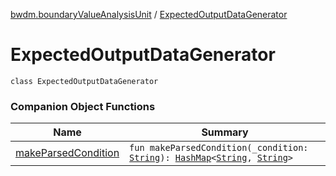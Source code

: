 [bwdm.boundaryValueAnalysisUnit](../index.md) / [ExpectedOutputDataGenerator](./index.md)

# ExpectedOutputDataGenerator

`class ExpectedOutputDataGenerator`

### Companion Object Functions

| Name | Summary |
|---|---|
| [makeParsedCondition](make-parsed-condition.md) | `fun makeParsedCondition(_condition: `[`String`](https://kotlinlang.org/api/latest/jvm/stdlib/kotlin/-string/index.html)`): `[`HashMap`](http://docs.oracle.com/javase/6/docs/api/java/util/HashMap.html)`<`[`String`](https://kotlinlang.org/api/latest/jvm/stdlib/kotlin/-string/index.html)`, `[`String`](https://kotlinlang.org/api/latest/jvm/stdlib/kotlin/-string/index.html)`>` |
